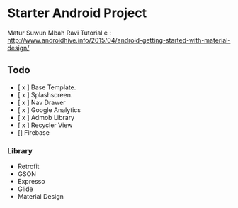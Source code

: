 # Starter Android Project

Matur Suwun Mbah Ravi Tutorial e :
http://www.androidhive.info/2015/04/android-getting-started-with-material-design/

## Todo 
- [ x ] Base Template.
- [ x ] Splashscreen.  
- [ x ] Nav Drawer
- [ x ] Google Analytics
- [ x ] Admob Library
- [ x ] Recycler View
- [] Firebase 

### Library
 - Retrofit
 - GSON
 - Expresso
 - Glide
 - Material Design

 
